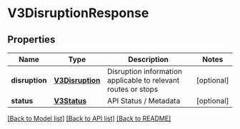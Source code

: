 # V3DisruptionResponse

## Properties
Name | Type | Description | Notes
------------ | ------------- | ------------- | -------------
**disruption** | [**V3Disruption**](V3Disruption.md) | Disruption information applicable to relevant routes or stops | [optional] 
**status** | [**V3Status**](V3Status.md) | API Status / Metadata | [optional] 

[[Back to Model list]](../README.md#documentation-for-models) [[Back to API list]](../README.md#documentation-for-api-endpoints) [[Back to README]](../README.md)


